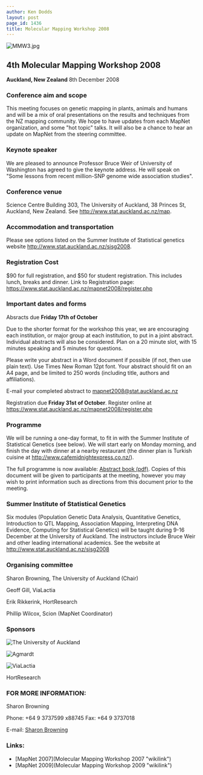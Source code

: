 ```yaml
---
author: Ken Dodds
layout: post
page_id: 1436
title: Molecular Mapping Workshop 2008
---
```

![](MMW3.jpg "MMW3.jpg")

## 4th Molecular Mapping Workshop 2008

**Auckland, New Zealand** 8th December 2008

### Conference aim and scope

This meeting focuses on genetic mapping in plants, animals and humans and will be a mix of oral presentations on the results and techniques from the NZ mapping community. We hope to have updates from each MapNet organization, and some "hot topic" talks. It will also be a chance to hear an update on MapNet from the steering committee.

### Keynote speaker

We are pleased to announce Professor Bruce Weir of University of Washington has agreed to give the keynote address. He will speak on "Some lessons from recent million-SNP genome wide association studies".

### Conference venue

Science Centre Building 303, The University of Auckland, 38 Princes St, Auckland, New Zealand. See <http://www.stat.auckland.ac.nz/map>.

### Accommodation and transportation

Please see options listed on the Summer Institute of Statistical genetics website <http://www.stat.auckland.ac.nz/sisg2008>.

### Registration Cost

\$90 for full registration, and \$50 for student registration. This includes lunch, breaks and dinner. Link to Registration page: <https://www.stat.auckland.ac.nz/mapnet2008/register.php>

### Important dates and forms

Absracts due **Friday 17th of October**

Due to the shorter format for the workshop this year, we are encouraging each institution, or major group at each institution, to put in a joint abstract. Individual abstracts will also be considered. Plan on a 20 minute slot, with 15 minutes speaking and 5 minutes for questions.

Please write your abstract in a Word document if possible (if not, then use plain text). Use Times New Roman 12pt font. Your abstract should fit on an A4 page, and be limited to 250 words (including title, authors and affiliations).

E-mail your completed abstract to <mapnet2008@stat.auckland.ac.nz>

Registration due **Friday 31st of October**. Register online at <https://www.stat.auckland.ac.nz/mapnet2008/register.php>

### Programme

We will be running a one-day format, to fit in with the Summer Institute of Statistical Genetics (see below). We will start early on Monday morning, and finish the day with dinner at a nearby restaurant (the dinner plan is Turkish cuisine at <http://www.cafemidnightexpress.co.nz/>).

The full programme is now available: [Abstract book (pdf)](Media:NZMol_Mapping_workshop_2008_Programme-Abstracts_final.pdf "wikilink"). Copies of this document will be given to participants at the meeting, however you may wish to print information such as directions from this document prior to the meeting.

### Summer Institute of Statistical Genetics

Six modules (Population Genetic Data Analysis, Quantitative Genetics, Introduction to QTL Mapping, Association Mapping, Interpreting DNA Evidence, Computing for Statistical Genetics) will be taught during 9-16 December at the University of Auckland. The instructors include Bruce Weir and other leading international academics. See the website at <http://www.stat.auckland.ac.nz/sisg2008>

### Organising committee

Sharon Browning, The University of Auckland (Chair)

Geoff Gill, ViaLactia

Erik Rikkerink, HortResearch

Phillip Wilcox, Scion (MapNet Coordinator)

### Sponsors

![The University of Auckland](University_of_Auckland_logo.jpg "The University of Auckland")

![Agmardt](AGMARDTlogoRGB.jpg "Agmardt")

![ViaLactia](VLB-logo.jpg "ViaLactia")

HortResearch

### FOR MORE INFORMATION:

Sharon Browning

Phone: +64 9 3737599 x88745 Fax: +64 9 3737018

E-mail: [Sharon Browning](mailto:s.browning@auckland.ac.nz)

### Links:

-   [MapNet 2007](Molecular Mapping Workshop 2007 "wikilink")
-   [MapNet 2009](Molecular Mapping Workshop 2009 "wikilink")

